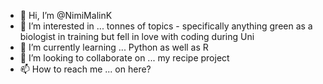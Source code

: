 - 👋 Hi, I’m @NimiMalinK
- 👀 I’m interested in ... tonnes of topics - specifically anything green as a biologist in training but fell in love with coding during Uni
- 🌱 I’m currently learning ... Python as well as R
- 💞️ I’m looking to collaborate on ... my recipe project
- 📫 How to reach me ... on here?

<!---
NimiMalinK/NimiMalinK is a ✨ special ✨ repository because its `README.md` (this file) appears on your GitHub profile.
You can click the Preview link to take a look at your changes.
--->

